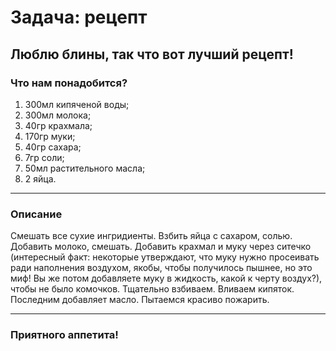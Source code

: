 # Задача: рецепт

## Люблю блины, так что вот лучший рецепт!
### Что нам понадобится?

1. 300мл кипяченой воды;
1. 300мл молока;
1. 40гр крахмала;
1. 170гр муки;
1. 40гр сахара;
1. 7гр соли;
1. 50мл растительного масла;
1. 2 яйца.
---
### Описание
Смешать все сухие ингридиенты. Взбить яйца с сахаром, солью. Добавить молоко, смешать. Добавить крахмал и муку через ситечко (интересный факт: некоторые утверждают, что муку нужно просеивать ради наполнения воздухом, якобы, чтобы получилось пышнее, но это миф! Вы же потом добавляете муку в жидкость, какой к черту воздух?), чтобы не было комочков. Тщательно взбиваем. Вливаем кипяток. Последним добавляет масло. Пытаемся красиво пожарить.  

---
### Приятного аппетита!